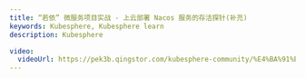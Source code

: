 ```yaml
---
title: “若依” 微服务项目实战 - 上云部署 Nacos 服务的存活探针(补充)
keywords: Kubesphere, Kubesphere learn
description: Kubesphere

video:
  videoUrl: https://pek3b.qingstor.com/kubesphere-community/%E4%BA%91%E5%8E%9F%E7%94%9F%E5%AE%9E%E6%88%98/105-1%E3%80%81%EF%BC%88%E8%A1%A5%E5%85%85%EF%BC%89Kubernetes%E5%BA%94%E7%94%A8%E9%83%A8%E7%BD%B2%E5%AE%9E%E6%88%98-nacos%E7%9A%84%E5%AD%98%E6%B4%BB%E6%8E%A2%E9%92%88.mp4
---
```

